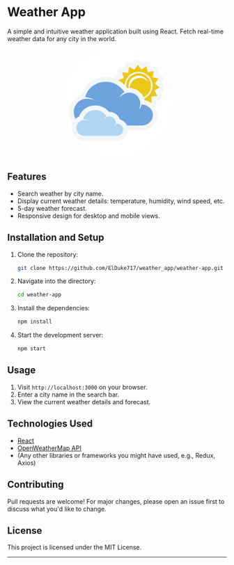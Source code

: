 # Weather App

A simple and intuitive weather application built using React. Fetch real-time weather data for any city in the world.

<p align='center'>
<img src="public/weather_app_logo_clear.png" alt="Weather App Screenshot" width="250px" height="250px" style="border-radius: 50%;">
</p>

## Features

- Search weather by city name.
- Display current weather details: temperature, humidity, wind speed, etc.
- 5-day weather forecast.
- Responsive design for desktop and mobile views.

## Installation and Setup

1. Clone the repository:
   ```bash
   git clone https://github.com/ElDuke717/weather_app/weather-app.git
   ```
2. Navigate into the directory:
   ```bash
   cd weather-app
   ```
3. Install the dependencies:
   ```bash
   npm install
   ```
4. Start the development server:
   ```bash
   npm start
   ```

## Usage

1. Visit `http://localhost:3000` on your browser.
2. Enter a city name in the search bar.
3. View the current weather details and forecast.

## Technologies Used

- [React](https://reactjs.org/)
- [OpenWeatherMap API](https://openweathermap.org/api)
- (Any other libraries or frameworks you might have used, e.g., Redux, Axios)

## Contributing

Pull requests are welcome! For major changes, please open an issue first to discuss what you'd like to change.

## License

This project is licensed under the MIT License.

---
